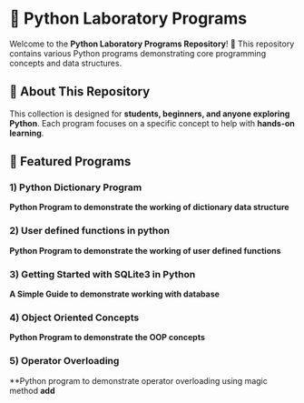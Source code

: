 # 🐍 Python Laboratory Programs  

Welcome to the **Python Laboratory Programs Repository**! 🎯 This repository contains various Python programs demonstrating core programming concepts and data structures.  

## 📌 About This Repository  
This collection is designed for **students, beginners, and anyone exploring Python**. Each program focuses on a specific concept to help with **hands-on learning**.  

## 🔹 Featured Programs  
### 1) Python Dictionary Program  
**Python Program to demonstrate the working of dictionary data structure**  
### 2) User defined functions in python
**Python Program to demonstrate the working of user defined functions**
### 3) Getting Started with SQLite3 in Python
**A Simple Guide to demonstrate working with database**
### 4) Object Oriented Concepts
**Python Program to demonstrate the OOP concepts**
### 5) Operator Overloading 
**Python program to demonstrate operator overloading using magic method __add__


